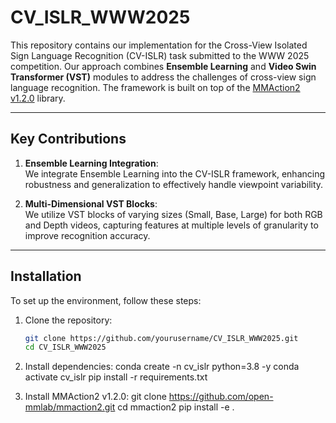 # CV_ISLR_WWW2025

This repository contains our implementation for the Cross-View Isolated Sign Language Recognition (CV-ISLR) task submitted to the WWW 2025 competition. Our approach combines **Ensemble Learning** and **Video Swin Transformer (VST)** modules to address the challenges of cross-view sign language recognition. The framework is built on top of the [MMAction2 v1.2.0](https://github.com/open-mmlab/mmaction2) library.

---

## **Key Contributions**
1. **Ensemble Learning Integration**:  
   We integrate Ensemble Learning into the CV-ISLR framework, enhancing robustness and generalization to effectively handle viewpoint variability.

2. **Multi-Dimensional VST Blocks**:  
   We utilize VST blocks of varying sizes (Small, Base, Large) for both RGB and Depth videos, capturing features at multiple levels of granularity to improve recognition accuracy.

---

## **Installation**

To set up the environment, follow these steps:

1. Clone the repository:
   ```bash
   git clone https://github.com/yourusername/CV_ISLR_WWW2025.git
   cd CV_ISLR_WWW2025
   
2. Install dependencies:
  conda create -n cv_islr python=3.8 -y
  conda activate cv_islr
  pip install -r requirements.txt

3. Install MMAction2 v1.2.0:
  git clone https://github.com/open-mmlab/mmaction2.git
  cd mmaction2
  pip install -e .
